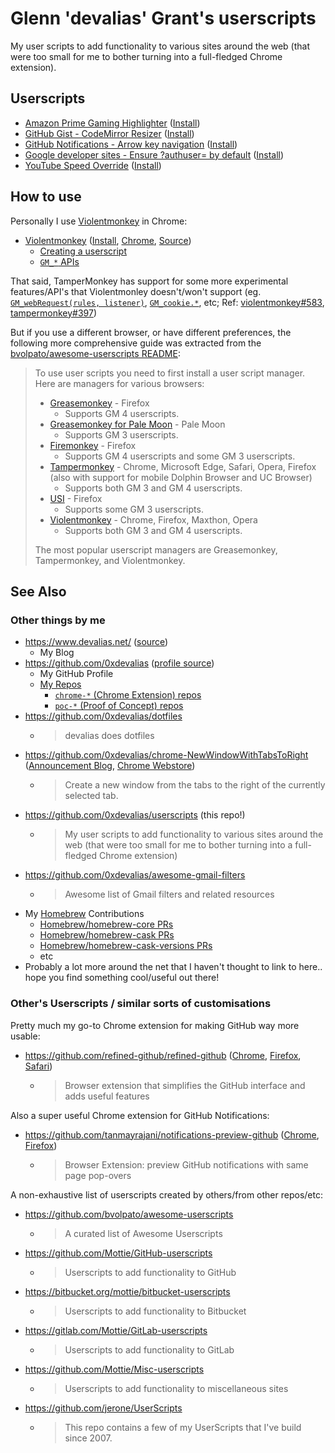 # Glenn 'devalias' Grant's userscripts

My user scripts to add functionality to various sites around the web (that were too small for me to bother turning into a full-fledged Chrome extension).

## Userscripts

- [Amazon Prime Gaming Highlighter](./userscripts/amazon-prime-gaming-highlighter/) ([Install](https://github.com/0xdevalias/userscripts/raw/main/userscripts/amazon-prime-gaming-highlighter/amazon-prime-gaming-highlighter.user.js))
- [GitHub Gist - CodeMirror Resizer](./userscripts/github-gist-codemirror-resizer/) ([Install](https://github.com/0xdevalias/userscripts/raw/main/userscripts/github-gist-codemirror-resizer/github-gist-codemirror-resizer.user.js))
- [GitHub Notifications - Arrow key navigation](./userscripts/github-notifications-arrow-key-navigation/) ([Install](https://github.com/0xdevalias/userscripts/raw/main/userscripts/github-notifications-arrow-key-navigation/github-notifications-arrow-key-navigation.user.js))
- [Google developer sites - Ensure ?authuser= by default](./userscripts/google-developer-sites-ensure-authuser/) ([Install](https://github.com/0xdevalias/userscripts/raw/main/userscripts/google-developer-sites-ensure-authuser/google-developer-sites-ensure-authuser.user.js))
- [YouTube Speed Override](./userscripts/youtube-speed-override/) ([Install](https://github.com/0xdevalias/userscripts/raw/main/userscripts/youtube-speed-override/youtube-speed-override.user.js))

## How to use

Personally I use [Violentmonkey](https://violentmonkey.github.io/) in Chrome:

- [Violentmonkey](https://violentmonkey.github.io/) ([Install](https://violentmonkey.github.io/get-it/), [Chrome](https://chrome.google.com/webstore/detail/violentmonkey/jinjaccalgkegednnccohejagnlnfdag?hl=en), [Source](https://github.com/violentmonkey/violentmonkey))
  - [Creating a userscript](https://violentmonkey.github.io/guide/creating-a-userscript/)
  - [`GM_*` APIs](https://violentmonkey.github.io/api/gm/)

That said, TamperMonkey has support for some more experimental features/API's that Violentmonley doesn't/won't support (eg. [`GM_webRequest(rules, listener)`](https://www.tampermonkey.net/documentation.php?locale=en#api:GM_webRequest), [`GM_cookie.*`](https://www.tampermonkey.net/documentation.php?locale=en#api:GM_cookie.list), etc; Ref: [violentmonkey#583](https://github.com/violentmonkey/violentmonkey/issues/583), [tampermonkey#397](https://github.com/Tampermonkey/tampermonkey/issues/397))

But if you use a different browser, or have different preferences, the following more comprehensive guide was extracted from the [bvolpato/awesome-userscripts README](https://github.com/bvolpato/awesome-userscripts#how-to-use):

> To use user scripts you need to first install a user script manager. Here are managers for various browsers:
> 
> - [Greasemonkey](http://www.greasespot.net/) - Firefox
>   - Supports GM 4 userscripts.
> - [Greasemonkey for Pale Moon](https://github.com/janekptacijarabaci/greasemonkey/releases) - Pale Moon
>   - Supports GM 3 userscripts.
> - [Firemonkey](https://addons.mozilla.org/firefox/addon/firemonkey/) - Firefox
>   - Supports GM 4 userscripts and some GM 3 userscripts.
> - [Tampermonkey](https://tampermonkey.net/) - Chrome, Microsoft Edge, Safari, Opera, Firefox (also with support for mobile Dolphin Browser and UC Browser)
>   - Supports both GM 3 and GM 4 userscripts.
> - [USI](https://addons.mozilla.org/firefox/addon/userunified-script-injector/) - Firefox
>   - Supports some GM 3 userscripts.
> - [Violentmonkey](https://violentmonkey.github.io/) - Chrome, Firefox, Maxthon, Opera
>   - Supports both GM 3 and GM 4 userscripts.
> 
> The most popular userscript managers are Greasemonkey, Tampermonkey, and Violentmonkey.

## See Also

### Other things by me

- https://www.devalias.net/ ([source](https://github.com/0xdevalias/devalias.net))
  - My Blog
- https://github.com/0xdevalias ([profile source](https://github.com/0xdevalias/0xdevalias))
  - My GitHub Profile
  - [My Repos](https://github.com/0xdevalias?tab=repositories)
    - [`chrome-*` (Chrome Extension) repos](https://github.com/0xdevalias?tab=repositories&q=chrome-&type=&language=&sort=)
    - [`poc-*` (Proof of Concept) repos](https://github.com/0xdevalias?tab=repositories&q=poc-&type=&language=&sort=)
- https://github.com/0xdevalias/dotfiles
  - > devalias does dotfiles
- https://github.com/0xdevalias/chrome-NewWindowWithTabsToRight ([Announcement Blog](https://www.devalias.net/dev/chrome-extensions/new-window-with-tabs-to-right/), [Chrome Webstore](https://chrome.google.com/webstore/detail/new-window-with-tabs-to-r/ldahcfljppchbfgdokomobmfdfplaman))
  - > Create a new window from the tabs to the right of the currently selected tab.
- https://github.com/0xdevalias/userscripts (this repo!)
  - > My user scripts to add functionality to various sites around the web (that were too small for me to bother turning into a full-fledged Chrome extension)
- https://github.com/0xdevalias/awesome-gmail-filters
  - > Awesome list of Gmail filters and related resources
- My [Homebrew](https://brew.sh/) Contributions
  - [Homebrew/homebrew-core PRs](https://github.com/Homebrew/homebrew-core/pulls?q=is%3Apr+author%3A0xdevalias)
  - [Homebrew/homebrew-cask PRs](https://github.com/Homebrew/homebrew-cask/pulls?q=is%3Apr+author%3A0xdevalias)
  - [Homebrew/homebrew-cask-versions PRs](https://github.com/Homebrew/homebrew-cask-versions/pulls?q=is%3Apr+author%3A0xdevalias)
  - etc
- Probably a lot more around the net that I haven't thought to link to here.. hope you find something cool/useful out there!

### Other's Userscripts / similar sorts of customisations

Pretty much my go-to Chrome extension for making GitHub way more usable:

- https://github.com/refined-github/refined-github ([Chrome](https://chrome.google.com/webstore/detail/refined-github/hlepfoohegkhhmjieoechaddaejaokhf), [Firefox](https://addons.mozilla.org/en-US/firefox/addon/refined-github-/), [Safari](https://apps.apple.com/app/id1519867270))
  - > Browser extension that simplifies the GitHub interface and adds useful features

Also a super useful Chrome extension for GitHub Notifications:

- https://github.com/tanmayrajani/notifications-preview-github ([Chrome](https://chrome.google.com/webstore/detail/notifications-preview-for/kgilejfahkjidpaclkepbdoeioeohfmj), [Firefox](https://addons.mozilla.org/en-US/firefox/addon/notifications-preview-github/))
  - > Browser Extension: preview GitHub notifications with same page pop-overs

A non-exhaustive list of userscripts created by others/from other repos/etc:

- https://github.com/bvolpato/awesome-userscripts
  - > A curated list of Awesome Userscripts
- https://github.com/Mottie/GitHub-userscripts
  - > Userscripts to add functionality to GitHub
- https://bitbucket.org/mottie/bitbucket-userscripts
  - > Userscripts to add functionality to Bitbucket
- https://gitlab.com/Mottie/GitLab-userscripts
  - > Userscripts to add functionality to GitLab
- https://github.com/Mottie/Misc-userscripts
  - > Userscripts to add functionality to miscellaneous sites
- https://github.com/jerone/UserScripts
  - > This repo contains a few of my UserScripts that I've build since 2007.
